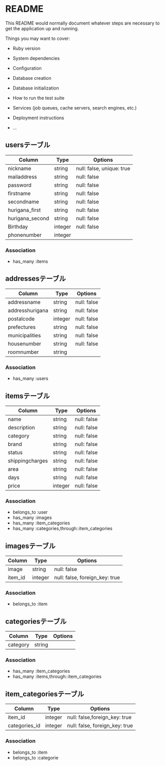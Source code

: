 # README

This README would normally document whatever steps are necessary to get the
application up and running.

Things you may want to cover:

* Ruby version

* System dependencies

* Configuration

* Database creation

* Database initialization

* How to run the test suite

* Services (job queues, cache servers, search engines, etc.)

* Deployment instructions

* ...

## usersテーブル
|Column|Type|Options|
|------|----|-------|
|nickname|string|null: false, unique: true|
|mailaddress|string|null: false|
|password|string|null: false|
|firstname|string|null: false|
|secondname|string|null: false|
|hurigana_first|string|null: false|
|hurigana_second|string|null: false|
|Birthday|integer|null: false|
|phonenumber|integer||

### Association
- has_many :items


## addressesテーブル
|Column|Type|Options|
|------|----|-------|
|addressname|string|null: false|
|addresshurigana|string|null: false|
|postalcode|integer|null: false|
|prefectures|string|null: false|
|municipalities|string|null: false|
|housenumber|string|null: false|
|roomnumber|string||

### Association
- has_many :users



## itemsテーブル
|Column|Type|Options|
|------|----|-------|
|name|string|null: false|
|description|string|null: false|
|category|string|null: false|
|brand|string|null: false|
|status|string|null: false|
|shippingcharges|string|null: false|
|area|string|null: false|
|days|string|null: false|
|price|integer|null: false|

### Association
- belongs_to :user
- has_many :images
- has_many :item_categories
- has_many :categories,through::item_categories



## imagesテーブル
|Column|Type|Options|
|------|----|-------|
|image|string|null: false|
|item_id|integer|null: false, foreign_key: true|

### Association
- belongs_to :item



## categoriesテーブル
|Column|Type|Options|
|------|----|-------|
|category|string||


### Association
- has_many :item_categories
- has_many :items,through::item_categories


## item_categoriesテーブル
|Column|Type|Options|
|------|----|-------|
|item_id|integer|null: false,foreign_key: true|
|categories_id|integer|null: false, foreign_key: true|

### Association
- belongs_to :item
- belongs_to :categorie

